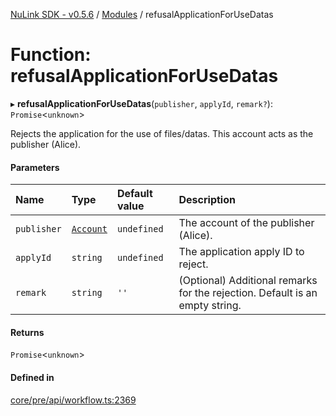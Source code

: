 [NuLink SDK - v0.5.6](../README.md) / [Modules](../modules.md) / refusalApplicationForUseDatas

# Function: refusalApplicationForUseDatas

▸ **refusalApplicationForUseDatas**(`publisher`, `applyId`, `remark?`): `Promise`<`unknown`\>

Rejects the application for the use of files/datas. This account acts as the publisher (Alice).

#### Parameters

| Name | Type | Default value | Description |
| :------ | :------ | :------ | :------ |
| `publisher` | [`Account`](../classes/Account.md) | `undefined` | The account of the publisher (Alice). |
| `applyId` | `string` | `undefined` | The application apply ID to reject. |
| `remark` | `string` | `''` | (Optional) Additional remarks for the rejection. Default is an empty string. |

#### Returns

`Promise`<`unknown`\>

#### Defined in

[core/pre/api/workflow.ts:2369](https://github.com/NuLink-network/nulink-sdk/blob/9e77a59/src/core/pre/api/workflow.ts#L2369)
